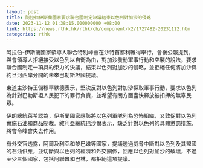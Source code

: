 ```yaml
---
layout: post
title: 阿拉伯伊斯蘭國家要求聯合國制定決議結束以色列對加沙的侵略
date: 2023-11-12 01:38:15.000000000 +08:00
link: https://news.rthk.hk/rthk/ch/component/k2/1727482-20231112.htm
categories: rthk
---
```


阿拉伯-伊斯蘭國家領導人聯合特別峰會在沙特首都利雅得舉行，會後公報提到，與會領導人拒絕接受以色列以自衛為由，對加沙發動軍事行動和空襲的說法，要求聯合國制定一項具約束力的決議，結束以色列對加沙的侵略，並拒絕任何將加沙與約旦河西岸分開的未來巴勒斯坦國提議。

東道主沙特王儲穆罕默德表示，堅決反對以色列對加沙採取軍事行動，要求以色列為針對巴勒斯坦人民犯下的罪行負責，並希望有關方面盡快釋放被扣押的無辜民眾。

伊朗總統萊希認為，伊斯蘭國家應該將以色列軍隊列為恐怖組織，又敦促對以色列實施石油和商品制裁。敘利亞總統巴沙爾表示，缺乏針對以色列的具體懲罰措施，將會令峰會失去作用。

有外交官透露，阿爾及利亞和黎巴嫩等國家，提議透過威脅中斷對以色列及其盟國的石油供應，並切斷與以色列的經濟和外交關係，回應以色列對加沙的破壞，不過至少三個國家，包括阿聯酋和巴林，都拒絕這項提議。

